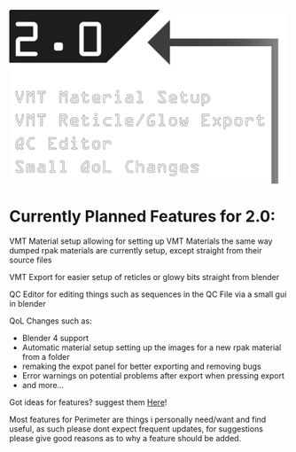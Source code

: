 
![Roadmap](assets/images/perimeter-roadmapv2.png)


# Currently Planned Features for 2.0:

VMT Material setup allowing for setting up VMT Materials the same way dumped rpak materials are currently setup, except straight from their source files

VMT Export for easier setup of reticles or glowy bits straight from blender

QC Editor for editing things such as sequences in the QC File via a small gui in blender

QoL Changes such as:
-   Blender 4 support
-   Automatic material setup setting up the images for a new rpak material from a folder
-   remaking the expot panel for better exporting and removing bugs
-   Error warnings on potential problems after export when pressing export
-   and more...


Got ideas for features? suggest them [Here](https://github.com/EM4Volts/Perimeter/pulls)!

Most features for Perimeter are things i personally need/want and find useful, as such please dont expect frequent updates, for suggestions please give good reasons as to why a feature should be added.

